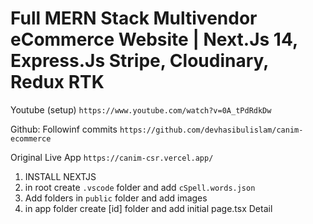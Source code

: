 # Full MERN Stack Multivendor eCommerce Website | Next.Js 14, Express.Js Stripe, Cloudinary, Redux RTK

Youtube (setup)
`https://www.youtube.com/watch?v=0A_tPdRdkDw`

Github: Followinf commits
`https://github.com/devhasibulislam/canim-ecommerce`

Original Live App
`https://canim-csr.vercel.app/`

1. INSTALL NEXTJS
2. in root create `.vscode` folder and add `cSpell.words.json`
3. Add folders in `public` folder and add images
4. in app folder create [id] folder and add initial page.tsx Detail
